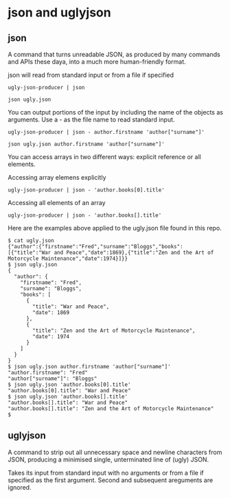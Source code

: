 # json and uglyjson

## json
A command that turns unreadable JSON, as produced by many commands and APIs these daya,
into a much more human-friendly format.

json will read from standard input or from a file if specified

    ugly-json-producer | json

    json ugly.json

You can output portions of the input by including the name
of the objects as arguments.
Use a - as the file name to read standard input.

    ugly-json-producer | json - author.firstname 'author["surname"]'

    json ugly.json author.firstname 'author["surname"]'

You can access arrays in two different ways: explicit reference or all elements.

Accessing array elemens explicitly

    ugly-json-producer | json - 'author.books[0].title'

Accessing all elements of an array

    ugly-json-producer | json - 'author.books[].title'

Here are the examples above applied to the ugly.json file found in this repo.

    $ cat ugly.json
    {"author":{"firstname":"Fred","surname":"Bloggs","books":[{"title":"War and Peace","date":1869},{"title":"Zen and the Art of Motorcycle Maintenance","date":1974}]}}
    $ json ugly.json 
    {
      "author": {
        "firstname": "Fred",
        "surname": "Bloggs",
        "books": [
          {
            "title": "War and Peace",
            "date": 1869
          },
          {
            "title": "Zen and the Art of Motorcycle Maintenance",
            "date": 1974
          }
        ]
      }
    }
    $ json ugly.json author.firstname 'author["surname"]'
    "author.firstname": "Fred"
    "author["surname"]": "Bloggs"
    $ json ugly.json 'author.books[0].title'
    "author.books[0].title": "War and Peace"
    $ json ugly.json 'author.books[].title'
    "author.books[].title": "War and Peace"
    "author.books[].title": "Zen and the Art of Motorcycle Maintenance"
    $ 

## uglyjson
A command to strip out all unnecessary space and newline characters from JSON,
producing a minimised single, unterminated line of (ugly) JSON.

Takes its input from standard input with no arguments
or from a file if specified as the first argument.
Second and subsequent areguments are ignored.
